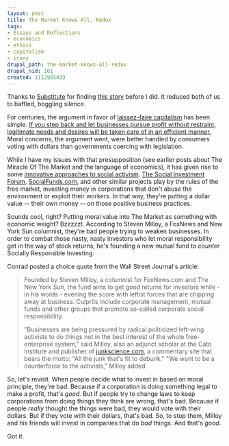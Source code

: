 ```yaml
--- 
layout: post
title: The Market Knows All, Redux
tags: 
- Essays and Reflections
- economics
- ethics
- capitalism
- irony
drupal_path: the-market-knows-all-redux
drupal_nid: 161
created: 1112985433
---
```

Thanks to <a href="http://www.livejournal.com/users/substitute">Substitute</a> for finding <a href="http://www.crosswalk.com/news/1320680.html">this story</a> before I did. It reduced both of us to baffled, boggling silence.



For centuries, the argument in favor of <a href="http://en.wikipedia.org/wiki/Laissez-faire">laissez-faire capitalism</a> has been simple. <a href="http://www.cato.org/dailys/11-27-03.html">If you step back and let businesses pursue profit without restraint, legitimate needs and desires will be taken care of in an efficient manner.</a> Moral concerns, the argument went, were better handled by consumers voting with dollars than governments coercing with legislation.



While I have my issues with that presupposition (see earlier posts about The Miracle Of The Market and the language of economics), it has given rise to some <a href="http://www.csmonitor.com/specials/sri/">innovative approaches to social activism</a>. <a href="http://www.socialinvest.org/">The Social Investment Forum</a>, <a href="http://www.socialfunds.com/">SocialFunds.com</a>, and other similar projects play by the rules of the free market, investing money in corporations that don't abuse the environment or exploit their workers. In that way, they're putting a dollar value -- their own money -- on those positive business practices.



Sounds cool, right? Putting moral value into The Market as something with economic weight? Bzzzzzt. According to Steven Milloy, a FoxNews and New York Sun columnist, they're bad people trying to weaken businesses. In order to combat those nasty, nasty investors who let moral responsibility get in the way of stock returns, he's founding a new mutual fund to <em>counter</em> Socially Responsible Investing.



Conrad posted a choice quote from the Wall Street Journal's article:



<blockquote>Founded by Steven Milloy, a columnist for FoxNews.com and The New York Sun, the fund aims to get good returns for investors while - in his words - evening the score with leftist forces that are chipping away at business. Culprits include corporate management, mutual funds and other groups that promote so-called corporate social responsibility.<br/>



"Businesses are being pressured by radical politicized left-wing activists to do things not in the best interest of the whole free-enterprise system," said Milloy, also an adjunct scholar at the Cato Institute and publisher of <a href="http://cgi.cse.unsw.edu.au/~lambert/cgi-bin/blog/science/Milloy/milloy.html">junkscience.com</a>, a commentary site that bears the motto: "All the junk that's fit to debunk." "We want to be a counterforce to the activists," Milloy added.</blockquote>



So, let's revisit. When people decide what to invest in based on moral principle, they're bad. Because if a corporation is doing something legal to make a profit, that's <em>good.</em> But if people try to change laws to keep corporations from doing things they think are wrong, that's bad. Because if people <em>really</em> thought the things were bad, they would vote with their dollars. But if they vote with their dollars, that's bad. So, to stop them, Milloy and his friends will invest in companies that do <em>bad</em> things. And that's <em>good</em>.



Got it.
